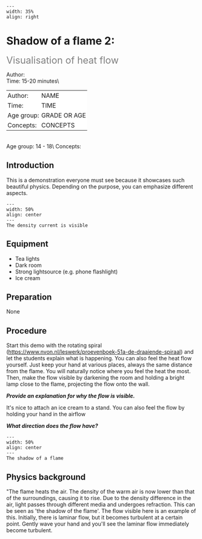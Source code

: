 ```{figure} ../../figures/open.png
---
width: 35%
align: right
```

# Shadow of a flame 2: 
<span style="font-size: 25px; color: gray;">Visualisation of heat flow</span>


Author:     \
Time:	  	15-20 minutes\
<table style="width: 100%; border-collapse: collapse; border: none;">
    <tr style="background-color: white;"> 
        <td style="text-align: left; padding: 3px; border: none;">Author:</td>
        <td style="text-align: left; padding: 3px; border: none;">NAME</td>
    </tr>
    <tr style="background-color: white;">
        <td style="text-align: left; padding: 3px; border: none;">Time:</td>
        <td style="text-align: left; padding: 3px; border: none;">TIME</td>
    </tr>
    <tr style="background-color: white;">
        <td style="text-align: left; padding: 3px; border: none;">Age group:</td>
        <td style="text-align: left; padding: 3px; border: none;">GRADE OR AGE</td>
    </tr>
    <tr style="background-color: white;">
        <td style="text-align: left; padding: 3px; border: none;">Concepts:</td>
        <td style="text-align: left; padding: 3px; border: none;">CONCEPTS</td>
    </tr>
</table><br>
Age group:	14 - 18\
Concepts:	

## Introduction
This is a demonstration everyone must see because it showcases such beautiful physics. Depending on the purpose, you can emphasize different aspects.

```{figure} demo74_fig1.jpg
---
width: 50%
align: center
---
The density current is visible
```

## Equipment
* Tea lights
* Dark room
* Strong lightsource (e.g. phone flashlight)
* Ice cream

## Preparation
None

## Procedure
Start this demo with the rotating spiral (https://www.nvon.nl/leswerk/proevenboek-51a-de-draaiende-spiraal) and let the students explain what is happening. You can also feel the heat flow yourself. Just keep your hand at various places, always the same distance from the flame. You will naturally notice where you feel the heat the most. Then, make the flow visible by darkening the room and holding a bright lamp close to the flame, projecting the flow onto the wall.

***Provide an explanation for why the flow is visible.***

It's nice to attach an ice cream to a stand. You can also feel the flow by holding your hand in the airflow

***What direction does the flow have?***

```{figure} demo74_fig2.jpg
---
width: 50%
align: center
---
The shadow of a flame
```

## Physics background
"The flame heats the air. The density of the warm air is now lower than that of the surroundings, causing it to rise. Due to the density difference in the air, light passes through different media and undergoes refraction. This can be seen as 'the shadow of the flame'. The flow visible here is an example of this. Initially, there is laminar flow, but it becomes turbulent at a certain point. Gently wave your hand and you'll see the laminar flow immediately become turbulent.


